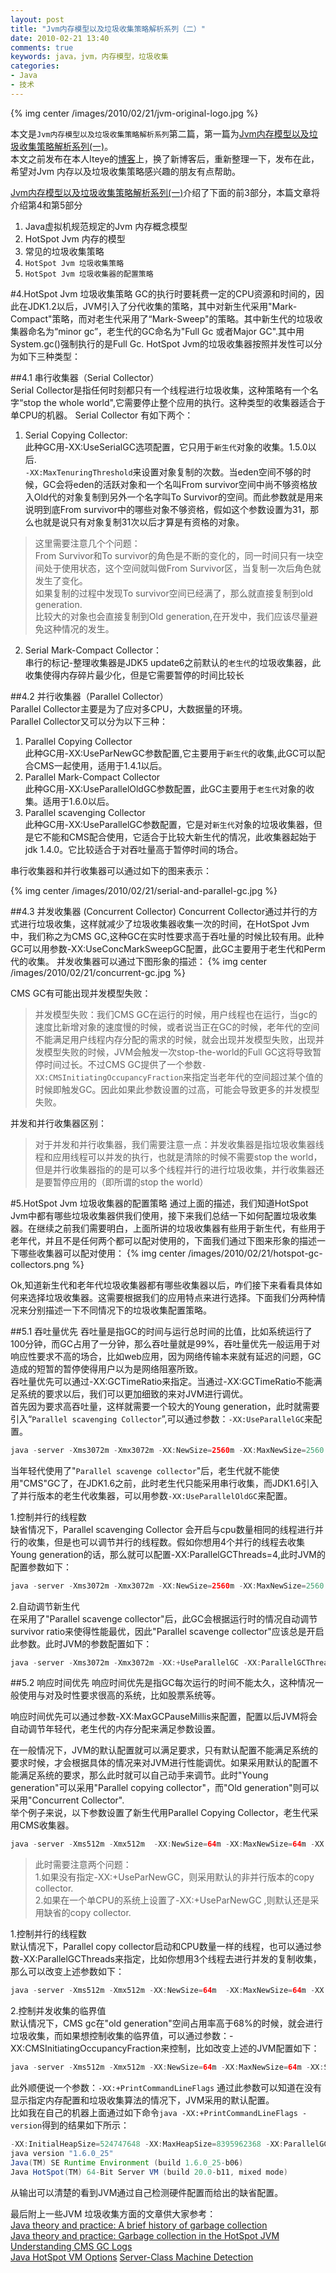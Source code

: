 ```yaml
---
layout: post
title: "Jvm内存模型以及垃圾收集策略解析系列（二）"
date: 2010-02-21 13:40
comments: true
keywords: java，jvm，内存模型，垃圾收集
categories: 
- Java
- 技术
---
```

{% img center /images/2010/02/21/jvm-original-logo.jpg %}

本文是`Jvm内存模型以及垃圾收集策略解析系列`第二篇，第一篇为[Jvm内存模型以及垃圾收集策略解析系列(一)](/blog/2010/02/21/jvm-memory-and-gc/)。  
本文之前发布在本人Iteye的[博客](http://xmuzyq.iteye.com)上，换了新博客后，重新整理一下，发布在此，希望对Jvm 内存以及垃圾收集策略感兴趣的朋友有点帮助。 

[Jvm内存模型以及垃圾收集策略解析系列(一)](/blog/2010/02/21/jvm-memory-and-gc/)介绍了下面的前3部分，本篇文章将介绍第4和第5部分  

1. Java虚拟机规范规定的Jvm 内存概念模型
2. HotSpot Jvm 内存的模型
3. 常见的垃圾收集策略
4. `HotSpot Jvm 垃圾收集策略`
5. `HotSpot Jvm 垃圾收集器的配置策略`

<!-- more -->



#4.HotSpot Jvm 垃圾收集策略
GC的执行时要耗费一定的CPU资源和时间的，因此在JDK1.2以后，JVM引入了分代收集的策略，其中对新生代采用"Mark-Compact"策略，而对老生代采用了“Mark-Sweep"的策略。其中新生代的垃圾收集器命名为“minor gc”，老生代的GC命名为"Full Gc 或者Major GC".其中用System.gc()强制执行的是Full Gc.
HotSpot Jvm的垃圾收集器按照并发性可以分为如下三种类型：


##4.1 串行收集器（Serial Collector）  
Serial Collector是指任何时刻都只有一个线程进行垃圾收集，这种策略有一个名字“stop the whole world",它需要停止整个应用的执行。这种类型的收集器适合于单CPU的机器。
Serial Collector 有如下两个：  

1. Serial Copying Collector:  
此种GC用-XX:UseSerialGC选项配置，它只用于`新生代`对象的收集。1.5.0以后.  
`-XX:MaxTenuringThreshold`来设置对象复制的次数。当eden空间不够的时候，GC会将eden的活跃对象和一个名叫From survivor空间中尚不够资格放入Old代的对象复制到另外一个名字叫To Survivor的空间。而此参数就是用来说明到底From survivor中的哪些对象不够资格，假如这个参数设置为31，那么也就是说只有对象复制31次以后才算是有资格的对象。
>这里需要注意几个个问题：  
From Survivor和To survivor的角色是不断的变化的，同一时间只有一块空间处于使用状态，这个空间就叫做From Survivor区，当复制一次后角色就发生了变化。  
如果复制的过程中发现To survivor空间已经满了，那么就直接复制到old generation.  
比较大的对象也会直接复制到Old generation,在开发中，我们应该尽量避免这种情况的发生。  

2.  Serial  Mark-Compact Collector：   
串行的标记-整理收集器是JDK5 update6之前默认的`老生代`的垃圾收集器，此收集使得内存碎片最少化，但是它需要暂停的时间比较长

##4.2 并行收集器（Parallel Collector）  
Parallel Collector主要是为了应对多CPU，大数据量的环境。  
Parallel Collector又可以分为以下三种：  

1. Parallel Copying Collector  
此种GC用-XX:UseParNewGC参数配置,它主要用于`新生代`的收集,此GC可以配合CMS一起使用，适用于1.4.1以后。
2. Parallel Mark-Compact Collector  
此种GC用-XX:UseParallelOldGC参数配置，此GC主要用于`老生代`对象的收集。适用于1.6.0以后。
3. Parallel scavenging Collector  
此种GC用-XX:UseParallelGC参数配置，它是对`新生代`对象的垃圾收集器，但是它不能和CMS配合使用，它适合于比较大新生代的情况，此收集器起始于jdk 1.4.0。它比较适合于对吞吐量高于暂停时间的场合。

串行收集器和并行收集器可以通过如下的图来表示：  

{% img center /images/2010/02/21/serial-and-parallel-gc.jpg %}


##4.3 并发收集器 (Concurrent Collector) 
Concurrent Collector通过并行的方式进行垃圾收集，这样就减少了垃圾收集器收集一次的时间，在HotSpot Jvm中，我们称之为CMS GC,这种GC在实时性要求高于吞吐量的时候比较有用。此种GC可以用参数-XX:UseConcMarkSweepGC配置，此GC主要用于老生代和Perm代的收集。 
并发收集器可以通过下图形象的描述：
{% img center /images/2010/02/21/concurrent-gc.jpg %}

CMS GC有可能出现并发模型失败：
>并发模型失败：我们CMS GC在运行的时候，用户线程也在运行，当gc的速度比新增对象的速度慢的时候，或者说当正在GC的时候，老年代的空间不能满足用户线程内存分配的需求的时候，就会出现并发模型失败，出现并发模型失败的时候，JVM会触发一次stop-the-world的Full GC这将导致暂停时间过长。不过CMS GC提供了一个参数`-XX:CMSInitiatingOccupancyFraction`来指定当老年代的空间超过某个值的时候即触发GC。因此如果此参数设置的过高，可能会导致更多的并发模型失败。

并发和并行收集器区别：  
> 对于并发和并行收集器，我们需要注意一点：并发收集器是指垃圾收集器线程和应用线程可以并发的执行，也就是清除的时候不需要stop the world，但是并行收集器指的的是可以多个线程并行的进行垃圾收集，并行收集器还是要暂停应用的（即所谓的stop the world）


#5.HotSpot Jvm 垃圾收集器的配置策略
通过上面的描述，我们知道HotSpot Jvm中都有哪些垃圾收集器供我们使用，接下来我们总结一下如何配置垃圾收集器。在继续之前我们需要明白，上面所讲的垃圾收集器有些用于新生代，有些用于老年代，并且不是任何两个都可以配对使用的，下面我们通过下图来形象的描述一下哪些收集器可以配对使用：
{% img center /images/2010/02/21/hotspot-gc-collectors.png %}

Ok,知道新生代和老年代垃圾收集器都有哪些收集器以后，咋们接下来看看具体如何来选择垃圾收集器。这需要根据我们的应用特点来进行选择。下面我们分两种情况来分别描述一下不同情况下的垃圾收集配置策略。

##5.1 吞吐量优先
吞吐量是指GC的时间与运行总时间的比值，比如系统运行了100分钟，而GC占用了一分钟，那么吞吐量就是99%，吞吐量优先一般运用于对响应性要求不高的场合，比如web应用，因为网络传输本来就有延迟的问题，GC造成的短暂的暂停使得用户以为是网络阻塞所致。  
吞吐量优先可以通过-XX:GCTimeRatio来指定。当通过-XX:GCTimeRatio不能满足系统的要求以后，我们可以更加细致的来对JVM进行调优。  
首先因为要求高吞吐量，这样就需要一个较大的Young generation，此时就需要引入“`Parallel scavenging Collector`”,可以通过参数：`-XX:UseParallelGC`来配置。  
```java Jvm config
java -server -Xms3072m -Xmx3072m -XX:NewSize=2560m -XX:MaxNewSize=2560 XX:SurvivorRatio=2 - XX:+UseParallelGC 
``` 
当年轻代使用了"`Parallel scavenge collector`"后，老生代就不能使用"CMS"GC了，在JDK1.6之前，此时老生代只能采用串行收集，而JDK1.6引入了并行版本的老生代收集器，可以用参数`-XX:UseParallelOldGC`来配置。

1.控制并行的线程数    
缺省情况下，Parallel scavenging Collector 会开启与cpu数量相同的线程进行并行的收集，但是也可以调节并行的线程数。假如你想用4个并行的线程去收集Young generation的话，那么就可以配置-XX:ParallelGCThreads=4,此时JVM的配置参数如下：
```java Jvm config
java -server -Xms3072m -Xmx3072m -XX:NewSize=2560m -XX:MaxNewSize=2560 XX:SurvivorRatio=2 -XX:+UseParallelGC -XX:ParallelGCThreads=4
```
2.自动调节新生代      
在采用了"Parallel scavenge collector"后，此GC会根据运行时的情况自动调节survivor ratio来使得性能最优，因此"Parallel scavenge collector"应该总是开启此参数。此时JVM的参数配置如下：
```java Jvm config
java -server -Xms3072m -Xmx3072m -XX:+UseParallelGC -XX:ParallelGCThreads=4 -XX:+UseAdaptiveSizePolicy
```
##5.2 响应时间优先
响应时间优先是指GC每次运行的时间不能太久，这种情况一般使用与对及时性要求很高的系统，比如股票系统等。  

响应时间优先可以通过参数-XX:MaxGCPauseMillis来配置，配置以后JVM将会自动调节年轻代，老生代的内存分配来满足参数设置。
  
在一般情况下，JVM的默认配置就可以满足要求，只有默认配置不能满足系统的要求时候，才会根据具体的情况来对JVM进行性能调优。如果采用默认的配置不能满足系统的要求，那么此时就可以自己动手来调节。此时"Young generation"可以采用"Parallel copying collector"，而"Old generation"则可以采用"Concurrent Collector".  
举个例子来说，以下参数设置了新生代用Parallel Copying Collector，老生代采用CMS收集器。  
```java
java -server -Xms512m -Xmx512m  -XX:NewSize=64m -XX:MaxNewSize=64m -XX:SurvivorRatio=2  -XX:+UseConcMarkSweepGC -XX:+UseParNewGC 
```
>此时需要注意两个问题：  
>1.如果没有指定-XX:+UseParNewGC，则采用默认的非并行版本的copy collector.  
>2.如果在一个单CPU的系统上设置了-XX:+UseParNewGC ,则默认还是采用缺省的copy collector.

1.控制并行的线程数  
默认情况下，Parallel copy collector启动和CPU数量一样的线程，也可以通过参数-XX:ParallelGCThreads来指定，比如你想用3个线程去进行并发的复制收集，那么可以改变上述参数如下：
```java
java -server -Xms512m -Xmx512m -XX:NewSize=64m  -XX:MaxNewSize=64m -XX:SurvivorRatio=2        -XX:ParallelGCThreads=4 -XX:+UseConcMarkSweepGC -XX:+UseParNewGC 
```

2.控制并发收集的临界值   
默认情况下，CMS gc在"old generation"空间占用率高于68%的时候，就会进行垃圾收集，而如果想控制收集的临界值，可以通过参数：-XX:CMSInitiatingOccupancyFraction来控制，比如改变上述的JVM配置如下：
```java
java -server -Xms512m -Xmx512m -XX:NewSize=64m -XX:MaxNewSize=64m -XX:SurvivorRatio=2  -XX:ParallelGCThreads=4 -XX:+UseConcMarkSweepGC -XX:+UseParNewGC -XX:CMSInitiatingOccupancyFraction=35
```
此外顺便说一个参数：`-XX:+PrintCommandLineFlags` 通过此参数可以知道在没有显示指定内存配置和垃圾收集算法的情况下，JVM采用的默认配置。  
比如我在自己的机器上面通过如下命令`java -XX:+PrintCommandLineFlags -version`得到的结果如下所示：
```java
-XX:InitialHeapSize=524747648 -XX:MaxHeapSize=8395962368 -XX:ParallelGCThreads=23 -XX:+PrintCommandLineFlags -XX:+UseCompressedOops -XX:+UseParallelGC
java version "1.6.0_25"
Java(TM) SE Runtime Environment (build 1.6.0_25-b06)
Java HotSpot(TM) 64-Bit Server VM (build 20.0-b11, mixed mode)
```
从输出可以清楚的看到JVM通过自己检测硬件配置而给出的缺省配置。    


最后附上一些JVM 垃圾收集方面的文章供大家参考：  
[Java theory and practice: A brief history of garbage collection](http://www.ibm.com/developerworks/library/j-jtp10283/index.html?S_TACT=105AGX52&S_CMP=cn-a-j)   
[Java theory and practice: Garbage collection in the HotSpot JVM](http://www.ibm.com/developerworks/library/j-jtp11253/index.html?S_TACT=105AGX52&S_CMP=cn-a-j)  
[ Understanding CMS GC Logs ](https://blogs.oracle.com/poonam/entry/understanding_cms_gc_logs)   
[Java HotSpot VM Options](http://www.oracle.com/technetwork/java/javase/tech/vmoptions-jsp-140102.html)
[Server-Class Machine Detection](http://docs.oracle.com/javase/6/docs/technotes/guides/vm/server-class.html)
